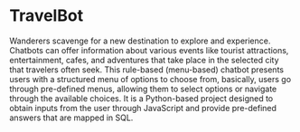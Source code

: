 # TravelBot
Wanderers scavenge for a new destination to explore and experience. Chatbots can offer information about various events like tourist attractions, entertainment, cafes, and adventures that take place in the selected city that travelers often seek. This rule-based (menu-based) chatbot presents users with a structured menu of options to choose from, basically, users go through pre-defined menus, allowing them to select options or navigate through the available choices. It is a  Python-based project designed to obtain inputs from the user through JavaScript and provide pre-defined answers that are mapped in SQL.

